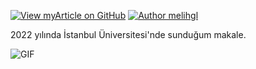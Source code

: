 [![View myArticle on GitHub](https://img.shields.io/github/stars/melihgl/myArticle?color=232323&label=myArticle&logo=github&labelColor=232323)](https://github.com/melihgl/myArticle) [![Author melihgl](https://img.shields.io/badge/melihgl-b820f9?labelColor=b820f9&logo=githubsponsors&logoColor=fff)](https://github.com/melihgl) 

2022 yılında İstanbul Üniversitesi'nde sunduğum makale.

<img align="center" alt="GIF" src="https://camo.githubusercontent.com/7e1f622b7366bc562724399b31a590f411f4000f95ec25f2ead1bcc4743abde3/68747470733a2f2f63756c746f667468657061727479706172726f742e636f6d2f706172726f74732f68642f6d6f6f6e77616c6b696e67706172726f742e676966"/>
